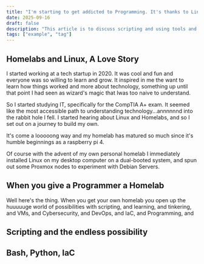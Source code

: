 ```yaml
---
title: "I'm starting to get addicted to Programming. It's thanks to Linux, Bash, Python and my Homelab."
date: 2025-09-16
draft: false
description: "This article is to discuss scripting and using tools and infra as a medium to learn programming"
tags: ["example", "tag"]
---
```


## Homelabs and Linux, A Love Story
I started working at a tech startup in 2020. It was cool and fun and everyone was so willing to learn and grow. It inspired in me the want to learn how things worked and more about technology, something up until that point I had seen as wizard's magic that Iwas too naive to understand.

So I started studying IT, specifically for the CompTIA A+ exam. It seemed like the most accessible path to understanding technology...annnnnnd into the rabbit hole I fell. I started hearing about Linux and Homelabs, and so I set out on a journey to build my own.

It's come a looooong way and my homelab has matured so much since it's humble beginnings as a raspberry pi 4.

Of course with the advent of my own personal homelab I immediately installed Linux on my desktop computer on a dual-booted system, and spun out some Proxmox nodes to experiment with Debian Servers.


## When you give a Programmer a Homelab
Well here's the thing. When you get your own homelab you open up the huuuuuge world of possibilities with scripting, and learning, and tinkering, and VMs, and Cybersecurity, and DevOps, and IaC, and Programming, and 

## Scripting and the endless possibility
## Bash, Python, IaC

